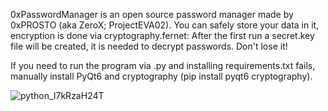 0xPasswordManager is an open source password manager made by 0xPROSTO (aka ZeroX; ProjectEVA02).
You can safely store your data in it, encryption is done via cryptography.fernet: After the first run a secret.key file will be created, it is needed to decrypt passwords. Don't lose it!

If you need to run the program via .py and installing requirements.txt fails, manually install PyQt6 and cryptography (pip install pyqt6 cryptography).

![python_I7kRzaH24T](https://github.com/user-attachments/assets/0a306999-7423-4f33-a828-4a5274979776)
